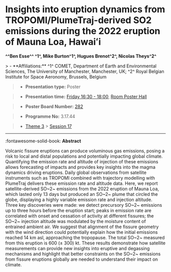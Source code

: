 # Insights into eruption dynamics from TROPOMI/PlumeTraj-derived SO2 emissions during the 2022 eruption of Mauna Loa, Hawaiʻi

**^^Ben Esse^^ ^1^, Mike Burton^1^, Hugues Brenot^2^, Nicolas Theys^2^**

<!-- more -->> - **Affiliations:** ^1^ COMET, Department of Earth and Environmental Sciences, The University of Manchester, Manchester, UK; ^2^ Royal Belgian Institute for Space Aeronomy, Brussels, Belgium 

> - **Presentation type:** Poster

> - **Presentation time:** [Friday 16:30 - 18:00](../sessions_comparison.md#__tabbed_4_6), [Room Poster Hall](../maps_venue.md#__tabbed_1_1)

> - **Poster Board Number:** [282](../map_poster_boards.md#friday)

> - **Programme No:** 3.17.44

> - [Theme 3](../theme3.md) > [Session 17](../sessions/session-3-17.md)

--- 

:fontawesome-solid-book: **Abstract**

Volcanic fissure eruptions can produce voluminous gas emissions, posing a risk to local and distal populations and potentially impacting global climate. Quantifying the emission rate and altitude of injection of these emissions allows forecasting of impacts and provides key insights into the magma dynamics driving eruptions. Daily global observations from satellite instruments such as TROPOMI combined with trajectory modelling with PlumeTraj delivers these emission rate and altitude data.
Here, we report satellite-derived SO~2~ emissions from the 2022 eruption of Mauna Loa, which lasted only 13 days but produced an SO~2~ plume that circled the globe, displaying a highly variable emission rate and injection altitude. Three key discoveries were made: we detect precursory SO~2~ emissions up to three hours before the eruption start; peaks in emission rate are correlated with onset and cessation of activity at different fissures; the SO~2~ injection altitude was modulated by the moisture content of entrained ambient air. We suggest that alignment of the fissure geometry with the wind direction could potentially explain how the initial emissions reached 14 km asl, approaching the tropopause. The total SO~2~ measured from this eruption is 600 (± 300) kt.
These results demonstrate how satellite measurements can provide new insights into eruptive and degassing mechanisms and highlight that better constraints on the SO~2~ emissions from fissure eruptions globally are needed to understand their impact on climate.


